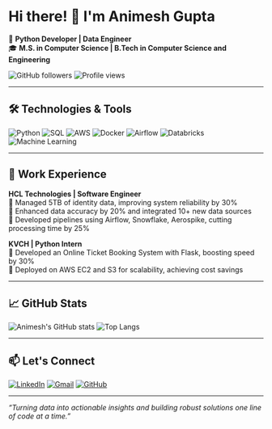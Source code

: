 # Hi there! 👋 I'm Animesh Gupta

🚀 **Python Developer | Data Engineer**  
🎓 **M.S. in Computer Science | B.Tech in Computer Science and Engineering**

![GitHub followers](https://img.shields.io/github/followers/animeshg27?label=Follow&style=social)
![Profile views](https://komarev.com/ghpvc/?username=animeshg27&color=blueviolet)

---

## 🛠️ Technologies & Tools

![Python](https://img.shields.io/badge/-Python-333?style=flat&logo=python)
![SQL](https://img.shields.io/badge/-SQL-333?style=flat&logo=postgresql)
![AWS](https://img.shields.io/badge/-AWS-333?style=flat&logo=amazon-aws)
![Docker](https://img.shields.io/badge/-Docker-333?style=flat&logo=docker)
![Airflow](https://img.shields.io/badge/-Airflow-333?style=flat&logo=apache-airflow)
![Databricks](https://img.shields.io/badge/-Databricks-333?style=flat&logo=databricks)
![Machine Learning](https://img.shields.io/badge/-Machine%20Learning-333?style=flat&logo=scikit-learn)

---

## 💼 Work Experience

**HCL Technologies | Software Engineer**  
🔸 Managed 5TB of identity data, improving system reliability by 30%  
🔸 Enhanced data accuracy by 20% and integrated 10+ new data sources  
🔸 Developed pipelines using Airflow, Snowflake, Aerospike, cutting processing time by 25%

**KVCH | Python Intern**  
🔸 Developed an Online Ticket Booking System with Flask, boosting speed by 30%  
🔸 Deployed on AWS EC2 and S3 for scalability, achieving cost savings

---

## 📈 GitHub Stats

![Animesh's GitHub stats](https://github-readme-stats.vercel.app/api?username=animeshg27&show_icons=true&theme=radical)
![Top Langs](https://github-readme-stats.vercel.app/api/top-langs/?username=animeshg27&layout=compact&theme=radical)

---

## 📫 Let's Connect

[![LinkedIn](https://img.shields.io/badge/LinkedIn-blue?style=flat&logo=linkedin)](https://linkedin.com/in/animeshgupta27)
[![Gmail](https://img.shields.io/badge/Gmail-red?style=flat&logo=gmail)](mailto:animeshg027@gmail.com)
[![GitHub](https://img.shields.io/badge/GitHub-333?style=flat&logo=github)](https://github.com/animeshg27)

---

*“Turning data into actionable insights and building robust solutions one line of code at a time.”*
